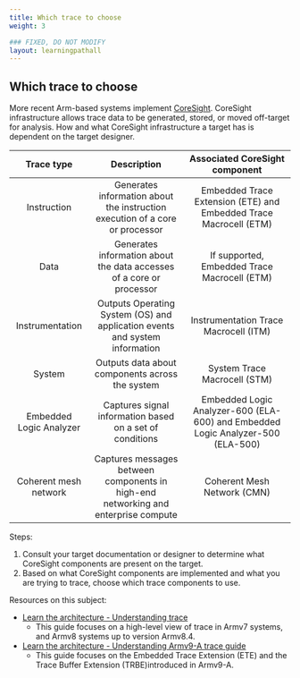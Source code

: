 ```yaml
---
title: Which trace to choose
weight: 3

### FIXED, DO NOT MODIFY
layout: learningpathall
---
```


## Which trace to choose
More recent Arm-based systems implement [CoreSight](https://developer.arm.com/Architectures/CoreSight%20Architecture). CoreSight infrastructure allows trace data to be generated, stored, or moved off-target for analysis. How and what CoreSight infrastructure a target has is dependent on the target designer.

| Trace type | Description | Associated CoreSight component |
| :---: | :---: | :---: |
| Instruction |  Generates information about the instruction execution of a core or processor | Embedded Trace Extension (ETE) and Embedded Trace Macrocell (ETM) |
| Data |  Generates information about the data accesses of a core or processor | If supported, Embedded Trace Macrocell (ETM) |
| Instrumentation |  Outputs Operating System (OS) and application events and system information | Instrumentation Trace Macrocell (ITM) |
| System |  Outputs data about components across the system | System Trace Macrocell (STM) |
| Embedded Logic Analyzer | Captures signal information based on a set of conditions | Embedded Logic Analyzer-600 (ELA-600) and Embedded Logic Analyzer-500 (ELA-500) |
| Coherent mesh network | Captures messages between components in high-end networking and enterprise compute | Coherent Mesh Network (CMN) |

Steps:

1. Consult your target documentation or designer to determine what CoreSight components are present on the target.
2. Based on what CoreSight components are implemented and what you are trying to trace, choose which trace components to use.

Resources on this subject:

- [Learn the architecture - Understanding trace](https://developer.arm.com/documentation/102119/latest/?lang=en)
    - This guide focuses on a high-level view of trace in Armv7 systems, and Armv8 systems up to version Armv8.4.
- [Learn the architecture - Understanding Armv9-A trace guide](https://developer.arm.com/documentation/102856/latest/?lang=en)
    - This guide focuses on the Embedded Trace Extension (ETE) and the Trace Buffer Extension (TRBE)introduced in Armv9-A.
